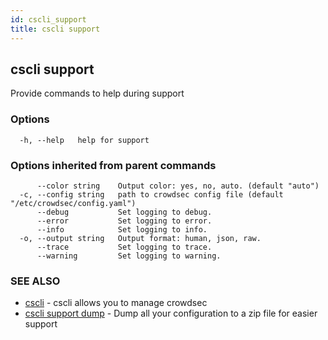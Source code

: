 ```yaml
---
id: cscli_support
title: cscli support
---
```

## cscli support

Provide commands to help during support

### Options

```
  -h, --help   help for support
```

### Options inherited from parent commands

```
      --color string    Output color: yes, no, auto. (default "auto")
  -c, --config string   path to crowdsec config file (default "/etc/crowdsec/config.yaml")
      --debug           Set logging to debug.
      --error           Set logging to error.
      --info            Set logging to info.
  -o, --output string   Output format: human, json, raw.
      --trace           Set logging to trace.
      --warning         Set logging to warning.
```

### SEE ALSO

* [cscli](/cscli/cscli.md)	 - cscli allows you to manage crowdsec
* [cscli support dump](/cscli/cscli_support_dump.md)	 - Dump all your configuration to a zip file for easier support

